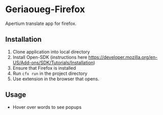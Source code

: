Geriaoueg-Firefox
=================
Apertium translate app for firefox.

Installation
----
1. Clone application into local directory
2. Install Open-SDK (instructions here https://developer.mozilla.org/en-US/Add-ons/SDK/Tutorials/Installation)
3. Ensure that Firefox is installed
4. Run <code>cfx run</code> in the project directory
5. Use extension in the browser that opens.

Usage
----
* Hover over words to see popups
